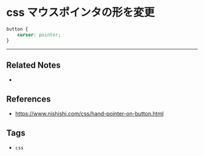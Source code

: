 # css マウスポインタの形を変更
```css
button {
	cursor: pointer;
}
```

---
## Related Notes
- 

## References
- https://www.nishishi.com/css/hand-pointer-on-button.html

## Tags
- `css` 